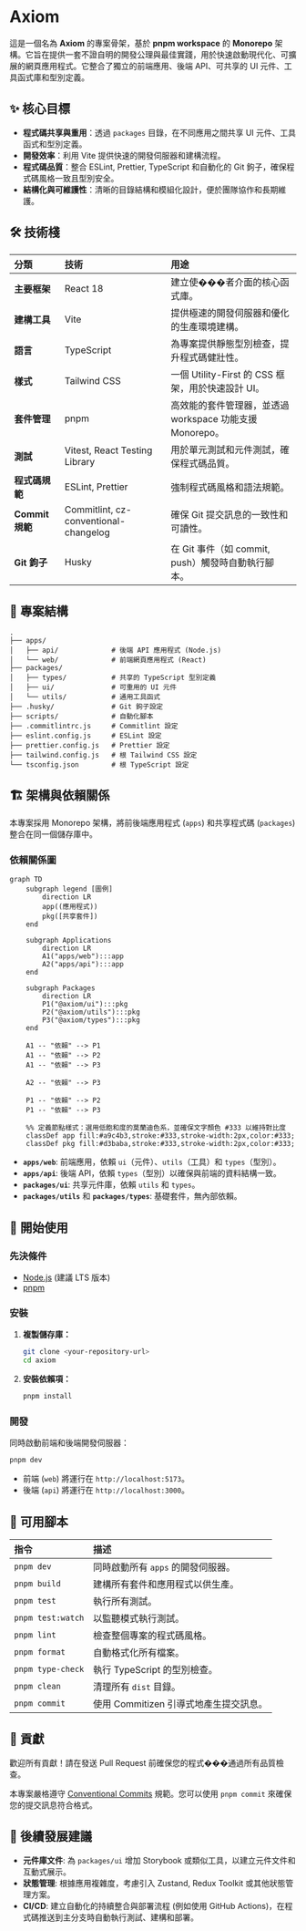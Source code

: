 # Axiom

這是一個名為 **Axiom** 的專案骨架，基於 **pnpm workspace** 的 **Monorepo** 架構。它旨在提供一套不證自明的開發公理與最佳實踐，用於快速啟動現代化、可擴展的網頁應用程式。它整合了獨立的前端應用、後端 API、可共享的 UI 元件、工具函式庫和型別定義。

## ✨ 核心目標

- **程式碼共享與重用**：透過 `packages` 目錄，在不同應用之間共享 UI 元件、工具函式和型別定義。
- **開發效率**：利用 Vite 提供快速的開發伺服器和建構流程。
- **程式碼品質**：整合 ESLint, Prettier, TypeScript 和自動化的 Git 鉤子，確保程式碼風格一致且型別安全。
- **結構化與可維護性**：清晰的目錄結構和模組化設計，便於團隊協作和長期維護。

## 🛠️ 技術棧

| 分類            | 技術                                  | 用途                                                     |
| :-------------- | :------------------------------------ | :------------------------------------------------------- |
| **主要框架**    | React 18                              | 建立使���者介面的核心函式庫。                            |
| **建構工具**    | Vite                                  | 提供極速的開發伺服器和優化的生產環境建構。               |
| **語言**        | TypeScript                            | 為專案提供靜態型別檢查，提升程式碼健壯性。               |
| **樣式**        | Tailwind CSS                          | 一個 Utility-First 的 CSS 框架，用於快速設計 UI。        |
| **套件管理**    | pnpm                                  | 高效能的套件管理器，並透過 workspace 功能支援 Monorepo。 |
| **測試**        | Vitest, React Testing Library         | 用於單元測試和元件測試，確保程式碼品質。                 |
| **程式碼規範**  | ESLint, Prettier                      | 強制程式碼風格和語法規範。                               |
| **Commit 規範** | Commitlint, cz-conventional-changelog | 確保 Git 提交訊息的一致性和可讀性。                      |
| **Git 鉤子**    | Husky                                 | 在 Git 事件（如 commit, push）觸發時自動執行腳本。       |

## 📂 專案結構

```
.
├── apps/
│   ├── api/             # 後端 API 應用程式 (Node.js)
│   └── web/             # 前端網頁應用程式 (React)
├── packages/
│   ├── types/           # 共享的 TypeScript 型別定義
│   ├── ui/              # 可重用的 UI 元件
│   └── utils/           # 通用工具函式
├── .husky/              # Git 鉤子設定
├── scripts/             # 自動化腳本
├── .commitlintrc.js     # Commitlint 設定
├── eslint.config.js     # ESLint 設定
├── prettier.config.js   # Prettier 設定
├── tailwind.config.js   # 根 Tailwind CSS 設定
└── tsconfig.json        # 根 TypeScript 設定
```

## 🏗️ 架構與依賴關係

本專案採用 Monorepo 架構，將前後端應用程式 (`apps`) 和共享程式碼 (`packages`) 整合在同一個儲存庫中。

### 依賴關係圖

```mermaid
graph TD
    subgraph legend [圖例]
        direction LR
        app((應用程式))
        pkg([共享套件])
    end

    subgraph Applications
        direction LR
        A1("apps/web"):::app
        A2("apps/api"):::app
    end

    subgraph Packages
        direction LR
        P1("@axiom/ui"):::pkg
        P2("@axiom/utils"):::pkg
        P3("@axiom/types"):::pkg
    end

    A1 -- "依賴" --> P1
    A1 -- "依賴" --> P2
    A1 -- "依賴" --> P3

    A2 -- "依賴" --> P3

    P1 -- "依賴" --> P2
    P1 -- "依賴" --> P3

    %% 定義節點樣式：選用低飽和度的莫蘭迪色系，並確保文字顏色 #333 以維持對比度
    classDef app fill:#a9c4b3,stroke:#333,stroke-width:2px,color:#333;
    classDef pkg fill:#d3baba,stroke:#333,stroke-width:2px,color:#333;
```

- **`apps/web`**: 前端應用，依賴 `ui`（元件）、`utils`（工具）和 `types`（型別）。
- **`apps/api`**: 後端 API，依賴 `types`（型別）以確保與前端的資料結構一致。
- **`packages/ui`**: 共享元件庫，依賴 `utils` 和 `types`。
- **`packages/utils`** 和 **`packages/types`**: 基礎套件，無內部依賴。

## 🚀 開始使用

### 先決條件

- [Node.js](https://nodejs.org/) (建議 LTS 版本)
- [pnpm](https://pnpm.io/installation)

### 安裝

1.  **複製儲存庫：**

    ```bash
    git clone <your-repository-url>
    cd axiom
    ```

2.  **安裝依賴項：**
    ```bash
    pnpm install
    ```

### 開發

同時啟動前端和後端開發伺服器：

```bash
pnpm dev
```

- 前端 (`web`) 將運行在 `http://localhost:5173`。
- 後端 (`api`) 將運行在 `http://localhost:3000`。

## 📜 可用腳本

| 指令              | 描述                                   |
| :---------------- | :------------------------------------- |
| `pnpm dev`        | 同時啟動所有 `apps` 的開發伺服器。     |
| `pnpm build`      | 建構所有套件和應用程式以供生產。       |
| `pnpm test`       | 執行所有測試。                         |
| `pnpm test:watch` | 以監聽模式執行測試。                   |
| `pnpm lint`       | 檢查整個專案的程式碼風格。             |
| `pnpm format`     | 自動格式化所有檔案。                   |
| `pnpm type-check` | 執行 TypeScript 的型別檢查。           |
| `pnpm clean`      | 清理所有 `dist` 目錄。                 |
| `pnpm commit`     | 使用 Commitizen 引導式地產生提交訊息。 |

## 🤝 貢獻

歡迎所有貢獻！請在發送 Pull Request 前確保您的程式���通過所有品質檢查。

本專案嚴格遵守 [Conventional Commits](https://www.conventionalcommits.org/en/v1.0.0/) 規範。您可以使用 `pnpm commit` 來確保您的提交訊息符合格式。

## 🔮 後續發展建議

- **元件庫文件**: 為 `packages/ui` 增加 Storybook 或類似工具，以建立元件文件和互動式展示。
- **狀態管理**: 根據應用複雜度，考慮引入 Zustand, Redux Toolkit 或其他狀態管理方案。
- **CI/CD**: 建立自動化的持續整合與部署流程 (例如使用 GitHub Actions)，在程式碼推送到主分支時自動執行測試、建構和部署。
